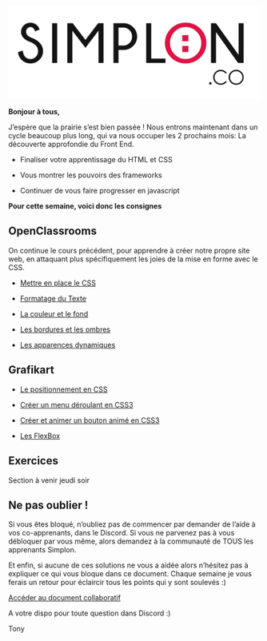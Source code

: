 ![image alt text](image_0.jpg)

**Bonjour à tous,**

J’espère que la prairie s’est bien passée ! Nous entrons maintenant dans un cycle beaucoup plus long, qui va nous occuper les 2 prochains mois: La découverte approfondie du Front End.

* Finaliser votre apprentissage du HTML et CSS

* Vous montrer les pouvoirs des frameworks

* Continuer de vous faire progresser en javascript

**Pour cette semaine, voici donc les consignes**

## OpenClassrooms

On continue le cours précédent, pour apprendre à créer notre propre site web, en attaquant plus spécifiquement les joies de la mise en forme avec le CSS.

* [Mettre en place le CSS](https://openclassrooms.com/courses/apprenez-a-creer-votre-site-web-avec-html5-et-css3/mettre-en-place-le-css)

* [Formatage du Texte](https://openclassrooms.com/courses/apprenez-a-creer-votre-site-web-avec-html5-et-css3/formatage-du-texte)

* [La couleur et le fond](https://openclassrooms.com/courses/apprenez-a-creer-votre-site-web-avec-html5-et-css3/la-couleur-et-le-fond)

* [Les bordures et les ombres](https://openclassrooms.com/courses/apprenez-a-creer-votre-site-web-avec-html5-et-css3/les-bordures-et-les-ombres)

* [Les apparences dynamiques](https://openclassrooms.com/courses/apprenez-a-creer-votre-site-web-avec-html5-et-css3/creation-d-apparences-dynamiques)

## Grafikart

* [Le positionnement en CSS](https://www.grafikart.fr/tutoriels/html-css/positionner-css-83)

* [Créer un menu déroulant en CSS3](https://www.grafikart.fr/tutoriels/html-css/menu-deroulant-css-32)

* [Créer et animer un bouton animé en CSS3](https://www.grafikart.fr/tutoriels/html-css/creer-et-animer-un-bouton-en-css3-214)

* [Les FlexBox](https://www.grafikart.fr/tutoriels/html-css/flexbox-806)

## Exercices

Section à venir jeudi soir

## Ne pas oublier !

Si vous êtes bloqué, n’oubliez pas de commencer par demander de l’aide à vos co-apprenants, dans le Discord. Si vous ne parvenez pas à vous débloquer par vous même, alors demandez à la communauté de TOUS les apprenants Simplon.

Et enfin, si aucune de ces solutions ne vous a aidée alors n’hésitez pas à expliquer ce qui vous bloque dans ce document. Chaque semaine je vous ferais un retour pour éclaircir tous les points qui y sont soulevés :)

[Accéder au document collaboratif](https://annuel.framapad.org/p/KJHQSdqjkhda76)

A votre dispo pour toute question dans Discord :)

Tony
